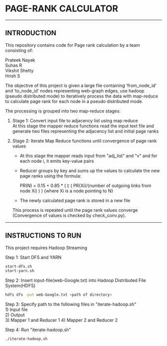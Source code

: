 # PAGE-RANK CALCULATOR

---

## INTRODUCTION

This repository contains code for Page rank calculation by a team consisting of:

Prateek Nayak  
Suhas R  
Vikshit Shetty  
Hrish S

The objective of this project is given a large file containing ‘from_node_id’ and ‘to_node_id’ nodes representing web-graph edges, use hadoop (pseudo distributed mode) to iteratively process the data with map-reduce to calculate page rank for each node in a pseudo distributed mode.

The processing is grouped into two map-reduce stages:

1) Stage 1: Convert input file to adjacency list using map reduce  
   At this stage the mapper reduce functions read the input text file and generate two files representing the adjacency list and initial page ranks
   
2) Stage 2: Iterate Map Reduce functions until convergence of page rank values
   - At this stage the mapper reads input from "adj_list" and "v" and for each node i, it emits key-value pairs
  
   - Reducer groups by key and sums up the values to calculate the new page ranks using the formula:  
    
      PR(N) = 0.15 + 0.85 * ( `Σ` ( PR(Xi)/(number of outgoing links from node Xi) ) )  {where Xi is a node pointing to N}
  
   - The newly calculated page rank is stored in a new file
   
   This process is repeated until the page rank values converge (Convergence of values is checked by check_conv.py).
   
--- 

## INSTRUCTIONS TO RUN

This project requires Hadoop Streaming  

Step 1: Start DFS and YARN 
```bash
start-dfs.sh
start-yarn.sh
```

Step 2: Insert input-file(web-Google.txt) into Hadoop Distributed File System(HDFS)
```bash
hdfs dfs -put web-Google.txt <path of directory>
```

Step 3: Specify path to the following files in "iterate-hadoop.sh"  
        1) Input file  
        2) Output  
        3) Mapper 1 and Reducer 1
        4) Mapper 2 and Reducer 2  
        
Step 4: Run "iterate-hadoop.sh"
```bash
./iterate-hadoop.sh
```

